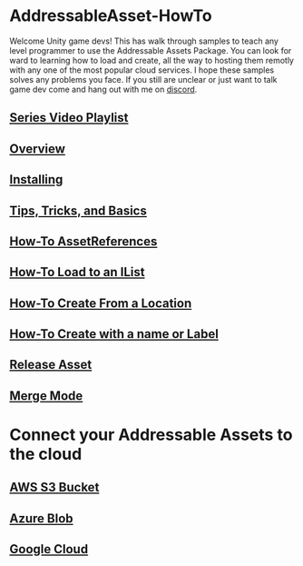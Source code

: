 # AddressableAsset-HowTo

Welcome Unity game devs! This has walk through samples to teach any level programmer to use the Addressable Assets Package. You can look for ward to learning how to load and create, all the way to hosting them remotly with any one of the most popular cloud services. I hope these samples solves any problems you face. If you still are unclear or just want to talk game dev
come and hang out with me on [discord](https://discord.gg/FJePj7E).

## [Series Video Playlist]()
## [Overview](https://medium.com/@badgerdox/addressableassetsoverview-1da9b80a47dc)
## [Installing](https://youtu.be/L3GRcuAPOFE)
## [Tips, Tricks, and Basics](https://youtu.be/L3GRcuAPOFE)
## [How-To AssetReferences]()
## [How-To Load to an IList<IResourceLocation>](https://youtu.be/aSumpv7Y7FE)
## [How-To Create From a Location](https://youtu.be/QAEvVdMq7nM)  
## [How-To Create with a name or Label](https://youtu.be/D3aWesaDxAY)  
## [Release Asset](https://youtu.be/y_HKovW9aSo)  
## [Merge Mode](https://youtu.be/5Pm-R238Wkg)
  
  # Connect your Addressable Assets to the cloud
  ## [AWS S3 Bucket](https://youtu.be/_qRtJP8zWL8)
  ## [Azure Blob](https://youtu.be/vbwhskp-6Q0)
  ## [Google Cloud](https://youtu.be/Cv_wl6GA294)
